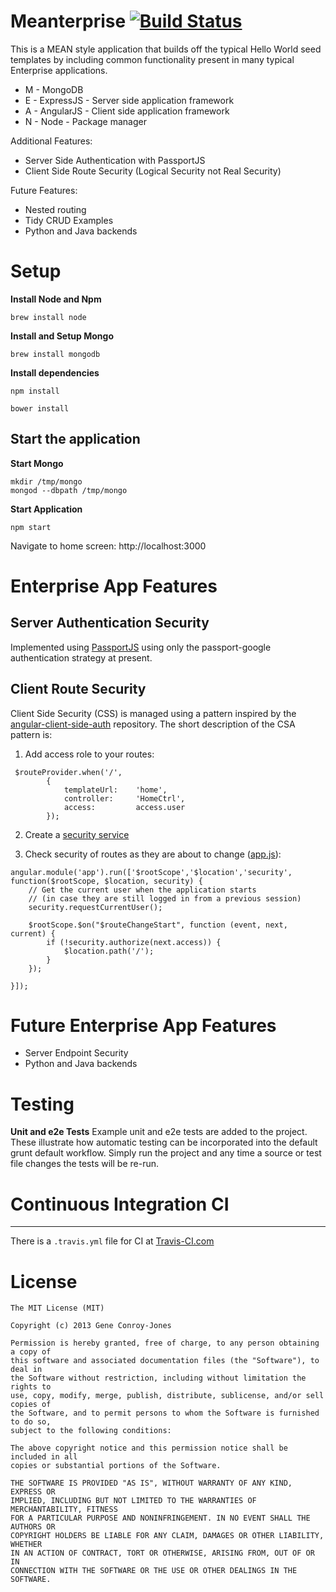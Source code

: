 Meanterprise  [![Build Status](https://travis-ci.org/thinkjones/meanp-seed.svg?branch=master)](https://travis-ci.org/thinkjones/meanp-seed)
==========

This is a MEAN style application that builds off the typical Hello World seed templates by including common functionality 
present in many typical Enterprise applications.

* M - MongoDB
* E - ExpressJS - Server side application framework
* A - AngularJS - Client side application framework
* N - Node - Package manager

Additional Features: 
* Server Side Authentication with PassportJS
* Client Side Route Security (Logical Security not Real Security)

Future Features:
* Nested routing
* Tidy CRUD Examples
* Python and Java backends

# Setup

**Install Node and Npm**
```
brew install node
```

**Install and Setup Mongo**
```
brew install mongodb

```
**Install dependencies**

```
npm install

bower install
```


Start the application
-----------------------

**Start Mongo**
```
mkdir /tmp/mongo
mongod --dbpath /tmp/mongo
```

**Start Application**
```
npm start
```

Navigate to home screen:
http://localhost:3000


# Enterprise App Features

## Server Authentication Security
Implemented using [PassportJS](http://passportjs.org/) using only the passport-google authentication strategy at present.

## Client Route Security

Client Side Security (CSS) is managed using a pattern inspired by the [angular-client-side-auth](https://github.com/fnakstad/angular-client-side-auth) repository.  The short description of the CSA pattern is:

1) Add access role to your routes:

```
 $routeProvider.when('/',
        {
            templateUrl:    'home',
            controller:     'HomeCtrl',
            access:         access.user
        });
```

2) Create a [security service](https://github.com/thinkjones/meanp-seed/blob/master/client/src/scripts/security/security.js)

3) Check security of routes as they are about to change ([app.js](https://github.com/thinkjones/meanp-seed/blob/master/client/src/scripts/app.js)):

```
angular.module('app').run(['$rootScope','$location','security', function($rootScope, $location, security) {
    // Get the current user when the application starts
    // (in case they are still logged in from a previous session)
    security.requestCurrentUser();

    $rootScope.$on("$routeChangeStart", function (event, next, current) {
        if (!security.authorize(next.access)) {
            $location.path('/');
        }
    });

}]);
```

# Future Enterprise App Features
* Server Endpoint Security
* Python and Java backends

# Testing

**Unit and e2e Tests**
Example unit and e2e tests are added to the project.  These illustrate how automatic testing can be incorporated into the default grunt default workflow.  Simply run the project and any time a source or test file changes the tests will be re-run.


# Continuous Integration CI
--------------------
There is a ```.travis.yml``` file for CI at [Travis-CI.com](www.travis-ci.com)


# License
```
The MIT License (MIT)

Copyright (c) 2013 Gene Conroy-Jones

Permission is hereby granted, free of charge, to any person obtaining a copy of
this software and associated documentation files (the "Software"), to deal in
the Software without restriction, including without limitation the rights to
use, copy, modify, merge, publish, distribute, sublicense, and/or sell copies of
the Software, and to permit persons to whom the Software is furnished to do so,
subject to the following conditions:

The above copyright notice and this permission notice shall be included in all
copies or substantial portions of the Software.

THE SOFTWARE IS PROVIDED "AS IS", WITHOUT WARRANTY OF ANY KIND, EXPRESS OR
IMPLIED, INCLUDING BUT NOT LIMITED TO THE WARRANTIES OF MERCHANTABILITY, FITNESS
FOR A PARTICULAR PURPOSE AND NONINFRINGEMENT. IN NO EVENT SHALL THE AUTHORS OR
COPYRIGHT HOLDERS BE LIABLE FOR ANY CLAIM, DAMAGES OR OTHER LIABILITY, WHETHER
IN AN ACTION OF CONTRACT, TORT OR OTHERWISE, ARISING FROM, OUT OF OR IN
CONNECTION WITH THE SOFTWARE OR THE USE OR OTHER DEALINGS IN THE SOFTWARE.
```


